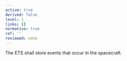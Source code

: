 ```yaml
---
active: true
derived: false
level: 1
links: []
normative: true
ref: ''
reviewed: none
---
```


The ETS shall store events that occur in the spacecraft.

